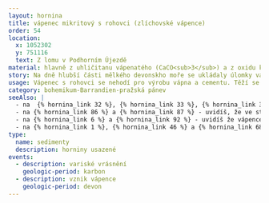 ```yaml
---
layout: hornina
title: vápenec mikritový s rohovci (zlíchovské vápence)
order: 54
location:
  x: 1052302
  y: 751116
  text: Z lomu v Podhorním Újezdě
material: hlavně z uhličitanu vápenatého (CaCO<sub>3</sub>) a z oxidu křemičitého (SiO<sub>2</sub>) - ten tvoří nepravidelné šedočerné pruhy a hlízy - rohovce
story: Na dně hlubší části mělkého devonskho moře se ukládaly úlomky vápnitých a křemitých schránek živočichů. Jejich stmelením vznikla pevná hornina - vápenec. Křemité schránky se později rozpustily a uvolněný oxid křemičitý (SiO<sub>2</sub>) se opět vysrážel v podobě nepravidelných hlíz a vrstev - vznikly rohovce. Později, při srážce litosférických desek, bylo původní mořské dno vyzdviženo a zprohýbáno do vrás. Stalo se součástí pevniny.
usage: Vápenec s rohovci se nehodí pro výrobu vápna a cementu. Těží se spolu s kvalitními cementářsými vápenci nepoť se nachází v jejich nadloží. Dá se použít jako stavební kámen. Protože obsahuje rohovce - amorfní (nekrystalický) oxid křemičitý, nehodí se do kvalitních betonových směsí, ale pouze pro méně náročné použití.
category: bohemikum-Barrandien-pražská pánev
seeAlso: |
  - na  {% hornina_link 32 %}, {% hornina_link 33 %}, {% hornina_link 34 %}, {% hornina_link 36 %}, {% hornina_link 54 %} - tyto vápence jsou podobně staré, vznikly ve stejném moři, jen v trochu jiných podmínkách
  - na {% hornina_link 86 %} a {% hornina_link 87 %} - uvidíš, že ve stejném období vznikaly podobné vápence také na Moravě
  - na {% hornina_link 6 %} a {% hornina_link 92 %} - uvidíš že vápence vznikaly v různých obdobíh a že mohou mít mnoho podob
  - na {% hornina_link 1 %}, {% hornina_link 46 %} a {% hornina_link 68 %} - uvidíš, co s různými typy vápenců dělá metamorfóza              
type:
  name: sedimenty
  description: horniny usazené
events:
  - description: variské vrásnění
    geologic-period: karbon
  - description: vznik vápence
    geologic-period: devon
---
```


